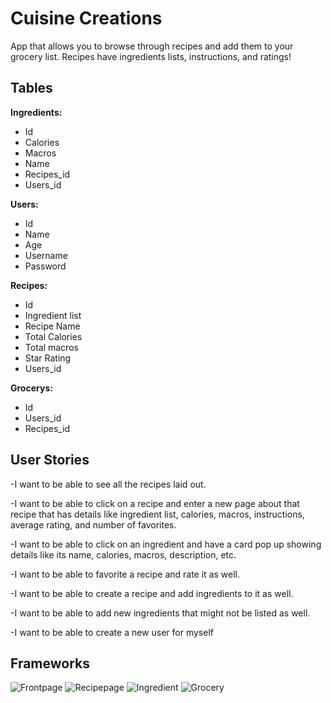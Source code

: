 # Cuisine Creations
App that allows you to browse through recipes and add them to your grocery list. Recipes have ingredients lists, instructions, and ratings!
## Tables
**Ingredients:**
* Id
* Calories
* Macros
* Name
* Recipes_id
* Users_id

**Users:**
* Id
* Name
* Age
* Username
* Password

**Recipes:**
* Id
* Ingredient list
* Recipe Name
* Total Calories
* Total macros
* Star Rating
* Users_id

**Grocerys:**
* Id
* Users_id
* Recipes_id

## User Stories
-I want to be able to see all the recipes laid out.

-I want to be able to click on a recipe and enter a new page about that recipe that has details like ingredient list, calories, macros, instructions, average rating, and number of favorites. 

-I want to be able to click on an ingredient and have a card pop up showing details like its name, calories, macros, description, etc.

-I want to be able to favorite a recipe and rate it as well.

-I want to be able to create a recipe and add ingredients to it as well. 

-I want to be able to add new ingredients that might not be listed as well. 

-I want to be able to create a new user for myself

## Frameworks
![Frontpage](https://i.imgur.com/TFZlFcl.jpg)
![Recipepage](https://i.imgur.com/XSpYEov.jpg)
![Ingredient](https://i.imgur.com/0NFbcvI.jpg)
![Grocery](https://i.imgur.com/wii0qGy.jpg)

